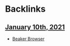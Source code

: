 
# Backlinks
## [January 10th, 2021](<January 10th, 2021.md>)
- [Beaker Browser](<Beaker Browser.md>)

